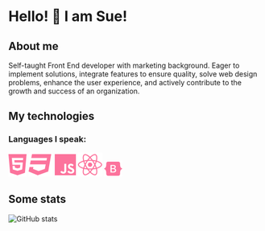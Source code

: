 # Hello! 👋 I am Sue!

## About me

Self-taught Front End developer with marketing background. Eager to implement solutions, integrate features to ensure quality, solve web design problems, enhance the user experience, and actively contribute to the growth and success of an organization.

## My technologies

### Languages I speak:

![HTML5](icons/html5.svg) ![CSS3](icons/css3.svg) ![JavaScript](icons/js.svg) ![React](icons/react.svg) ![Bootstrap Icon](icons/bootstrap.svg)

## Some stats

![GitHub stats](https://github-readme-stats.vercel.app/api?username=shoproizoshlo&show_icons=true)
